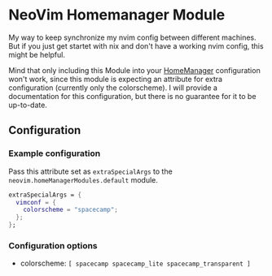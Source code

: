 # NeoVim Homemanager Module

My way to keep synchronize my nvim config between different machines. But if you just get startet with nix and don't have a working nvim config, this might be helpful.

Mind that only including this Module into your [HomeManager](https://github.com/nix-community/home-manager) configuration won't work, since this module is expecting an attribute for extra configuration (currently only the colorscheme). I will provide a documentation for this configuration, but there is no guarantee for it to be up-to-date.

## Configuration

### Example configuration
Pass this attribute set as `extraSpecialArgs` to the `neovim.homeManagerModules.default` module.
```nix
extraSpecialArgs = {
  vimconf = {
    colorscheme = "spacecamp"; 
  };
};
```

### Configuration options
- colorscheme: `[ spacecamp spacecamp_lite spacecamp_transparent ]`
